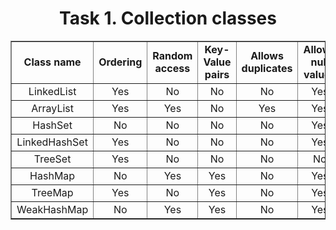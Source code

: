 <h1 align = "center">Task 1. Collection classes</h1>
<table border="1">
	<tr align="center">
		<td><b>Class name</b></td>
		<td><b>Ordering</b></td>
		<td><b>Random access</b></td>
		<td><b>Key-Value pairs</b></td>
		<td><b>Allows duplicates</b></td>
		<td><b>Allows null values</b></td>
		<td><b>Thread safe</b></td>
		<td><b>Blocking operations</b></td>
	</tr>
	<tr align="center">
		<td>LinkedList</td>
		<td>Yes</td>
		<td>No</td>
		<td>No</td>
		<td>No</td>
		<td>Yes</td>
		<td>No</td>
		<td>Yes</td>
	</tr>
	<tr align="center">
		<td>ArrayList</td>
		<td>Yes</td>
		<td>Yes</td>
		<td>No</td>
		<td>Yes</td>
		<td>Yes</td>
		<td>No</td>
		<td>No</td>
	</tr>
	<tr align="center">
		<td>HashSet</td>
		<td>No</td>
		<td>No</td>
		<td>No</td>
		<td>No</td>
		<td>Yes</td>
		<td>No</td>
		<td>No</td>
	</tr>
	<tr align="center">
		<td>LinkedHashSet</td>
		<td>Yes</td>
		<td>No</td>
		<td>No</td>
		<td>No</td>
		<td>Yes</td>
		<td>No</td>
		<td>No</td>
	</tr>
	<tr align="center">
		<td>TreeSet</td>
		<td>Yes</td>
		<td>No</td>
		<td>No</td>
		<td>No</td>
		<td>No</td>
		<td>No</td>
		<td>No</td>
	</tr>
	<tr align="center">
		<td>HashMap</td>
		<td>No</td>
		<td>Yes</td>
		<td>Yes</td>
		<td>No</td>
		<td>Yes</td>
		<td>No</td>
		<td>No</td>
	</tr>
	<tr align="center">
		<td>TreeMap</td>
		<td>Yes</td>
		<td>No</td>
		<td>Yes</td>
		<td>No</td>
		<td>Yes</td>
		<td>No</td>
		<td>No</td>
	</tr>
	<tr align="center">
		<td>WeakHashMap</td>
		<td>No</td>
		<td>Yes</td>
		<td>Yes</td>
		<td>No</td>
		<td>Yes</td>
		<td>No</td>
		<td>No</td>
	</tr>
</table>